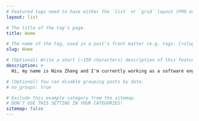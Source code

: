 ```yaml
---
# Featured tags need to have either the `list` or `grid` layout (PRO only).
layout: list

# The title of the tag's page.
title: Home

# The name of the tag, used in a post's front matter (e.g. tags: [<slug>]).
slug: Home

# (Optional) Write a short (~150 characters) description of this featured tag.
description: >
  Hi, my name is Nina Zhang and I'm currently working as a software engineer at Harvard University. I'm a graduate of Brandeis University ('24), with a dual degree in computer science and biology. 

# (Optional) You can disable grouping posts by date.
# no_groups: true

# Exclude this example category from the sitemap.
# DON'T USE THIS SETTING IN YOUR CATEGORIES!
sitemap: false
---
```

